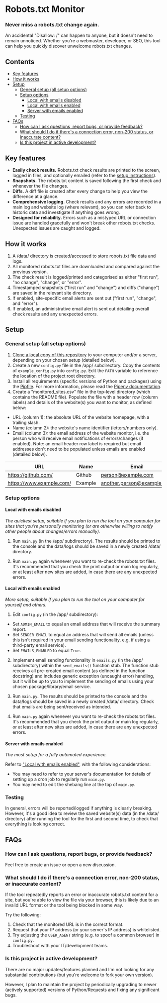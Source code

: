 # Robots.txt Monitor <!-- omit in toc -->

### Never miss a robots.txt change again. <!-- omit in toc -->
An accidental "Disallow: /" can happen to anyone, but it doesn't need to remain unnoticed.
Whether you're a webmaster, developer, or SEO, this tool can help you quickly discover unwelcome robots.txt changes.

## Contents <!-- omit in toc -->

- [Key features](#key-features)
- [How it works](#how-it-works)
- [Setup](#setup)
  - [General setup (all setup options)](#general-setup-all-setup-options)
  - [Setup options](#setup-options)
    - [Local with emails disabled](#local-with-emails-disabled)
    - [Local with emails enabled](#local-with-emails-enabled)
    - [Server with emails enabled](#server-with-emails-enabled)
  - [Testing](#testing)
- [FAQs](#faqs)
  - [How can I ask questions, report bugs, or provide feedback?](#how-can-i-ask-questions-report-bugs-or-provide-feedback)
  - [What should I do if there's a connection error, non-200 status, or inaccurate content?](#what-should-i-do-if-theres-a-connection-error-non-200-status-or-inaccurate-content)
  - [Is this project in active development?](#is-this-project-in-active-development)


## Key features
- **Easily check results.** Robots.txt check results are printed to the screen, logged in files, and optionally emailed (refer to the [setup instructions](#setup)).
- **Snapshots.** The robots.txt content is saved following the first check and whenever the file changes. 
- **Diffs.** A diff file is created after every change to help you view the difference at a glance. 
- **Comprehensive logging.** Check results and any errors are recorded in a main log and website log (where relevant), so you can refer back to historic data and investigate if anything goes wrong.
- **Designed for reliability.** Errors such as a mistyped URL or connection issue are handled gracefully and won't break other robots.txt checks. Unexpected issues are caught and logged.


## How it works
1. A /data/ directory is created/accessed to store robots.txt file data and logs.
2. All monitored robots.txt files are downloaded and compared against the previous version.
3. The check result is logged/printed and categorised as either "first run", "no change", "change", or "error".
4. Timestamped snapshots ("first run" and "change") and diffs ("change") are saved in the relevant site directory.
5. If enabled, site-specific email alerts are sent out ("first run", "change", and "error").
6. If enabled, an administrative email alert is sent out detailing overall check results and any unexpected errors.


## Setup

### General setup (all setup options)
1. [Clone a local copy of this repository](https://docs.github.com/en/repositories/creating-and-managing-repositories/cloning-a-repository) to your computer and/or a server, depending on your chosen setup (detailed below).
2. Create a new `config.py` file in the /app/ subdirectory. Copy the contents of `example_config.py` into `config.py`. Edit the `PATH` variable to reference the location of the project root directory.
3. Install all requirements (specific versions of Python and packages) using the [Pipfile](/Pipfile). For more information, please read the [Pipenv documentation](https://pipenv.pypa.io/en/latest/).
4. Create a "monitored_sites.csv" file in the top-level directory (which contains the README file). Populate the file with a header row (column labels) and details of the website(s) you want to monitor, as defined below:
- URL (column 1): the absolute URL of the website homepage, with a trailing slash.
- Name (column 2): the website's name identifier (letters/numbers only).
- Email (column 3): the email address of the website monitor, i.e. the person who will receive email notifications of errors/changes (if enabled). Note: an email header row label is required but email addresses don't need to be populated unless emails are enabled (detailed below).

URL | Name | Email
----|------|-----
https://github.com/ | Github | person@example.com
https://www.example.com/ | Example | another.person@example.com

### Setup options

#### Local with emails disabled
*The quickest setup, suitable if you plan to run the tool on your computer for sites that you're personally monitoring (or are otherwise willing to notify other people about changes/errors manually).*

1. Run `main.py` (in the /app/ subdirectory). The results should be printed to the console and the data/logs should be saved in a newly created /data/ directory.
   
2. Run `main.py` again whenever you want to re-check the robots.txt files. It's recommended that you check the print output or main log regularly, or at least after new sites are added, in case there are any unexpected errors.

#### Local with emails enabled
*More setup, suitable if you plan to run the tool on your computer for yourself and others.*

1. Edit `config.py` (in the /app/ subdirectory):
- Set `ADMIN_EMAIL` to equal an email address that will receive the summary report.
- Set `SENDER_EMAIL` to equal an address that will send all emails (unless this isn't required in your email sending functionality, e.g. if using a third-party email service).
- Set `EMAILS_ENABLED` to equal `True`.

2. Implement email sending functionality in `emails.py` (in the /app/ subdirectory) within the `send_emails()` function stub. The function stub receives all pre-created email content (as defined in the function docstring) and includes generic exception (uncaught error) handling, but it will be up to you to implement the sending of emails using your chosen package/library/email service.

3. Run `main.py`. The results should be printed to the console and the data/logs should be saved in a newly created /data/ directory. Check that emails are being sent/received as intended.

4. Run `main.py` again whenever you want to re-check the robots.txt files. It's recommended that you check the print output or main log regularly, or at least after new sites are added, in case there are any unexpected errors.

#### Server with emails enabled
*The most setup for a fully automated experience.*

Refer to ["Local with emails enabled"](#local-with-emails-enabled), with the following considerations:
- You may need to refer to your server's documentation for details of setting up a cron job to regularly run `main.py`.
- You may need to edit the shebang line at the top of `main.py`.

### Testing
In general, errors will be reported/logged if anything is clearly breaking. However, it's a good idea to review the saved website(s) data (in the /data/ directory) after running the tool for the first and second time, to check that everything is looking correct.


## FAQs

### How can I ask questions, report bugs, or provide feedback?
Feel free to create an issue or open a new discussion.

### What should I do if there's a connection error, non-200 status, or inaccurate content?
If the tool repeatedly reports an error or inaccurate robots.txt content for a site, but you're able to view the file via your browser, this is likely due to an invalid URL format or the tool being blocked in some way. 

Try the following: 
1. Check that the monitored URL is in the correct format.
2. Request that your IP address (or your server's IP address) is whitelisted.
3. Try adjusting the `USER_AGENT` string (e.g. to spoof a common browser) in `config.py`.
4. Troubleshoot with your IT/development teams.

### Is this project in active development?
There are no major updates/features planned and I'm not looking for any substantial contributions (but you're welcome to fork your own version).

However, I plan to maintain the project by periodically upgrading to newer (actively supported) versions of Python/Requests and fixing any significant bugs.